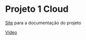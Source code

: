 # Projeto 1 Cloud

[Site](https://delucca990.github.io/Cloud-RESTful-API/site) para a documentação do projeto

[Vídeo](https://www.youtube.com/watch?v=ApMrILhTulI)
